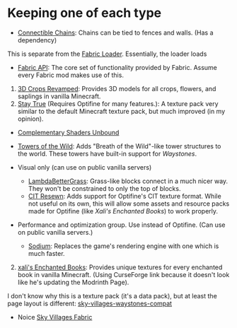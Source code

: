 # Keeping one of each type

- [Connectible Chains](https://modrinth.com/mod/connectible_chains): Chains can be tied to fences and walls. (Has a dependency)

This is separate from the [Fabric Loader](https://fabricmc.net/#installation). Essentially, the loader loads

- [Fabric API](https://modrinth.com/mod/fabric-api): The core set of functionality provided by Fabric. Assume every Fabric mod makes use of this.

1. [3D Crops Revamped](https://modrinth.com/resourcepack/3d-crops): Provides 3D models for all crops, flowers, and saplings in vanilla Minecraft.
3. [Stay True](https://www.curseforge.com/minecraft/texture-packs/stay-true) (Requires Optifine for many features.): A texture pack very similar to the default Minecraft texture pack, but much improved (in my opinion).
- [Complementary Shaders Unbound](https://modrinth.com/shader/complementary-unbound)
- [Towers of the Wild](https://modrinth.com/datapack/towers-of-the-wild-reworked): Adds "Breath of the Wild"-like tower structures to the world. These towers have built-in support for *Waystones*.
- Visual only (can use on public vanilla servers)
  - [LambdaBetterGrass](https://modrinth.com/mod/lambdabettergrass): Grass-like blocks connect in a much nicer way. They won't be constrained to only the top of blocks.
  - [CIT Resewn](https://modrinth.com/mod/cit-resewn): Adds support for Optifine's CIT texture format. While not useful on its own, this will allow some assets and resource packs made for Optifine (like *Xali's Enchanted Books*) to work properly.

- Performance and optimization group. Use instead of Optifine. (Can use on public vanilla servers.)
  - [Sodium](https://modrinth.com/mod/sodium): Replaces the game's rendering engine with one which is much faster.
2. [xali's Enchanted Books](https://www.curseforge.com/minecraft/texture-packs/xalis-enchanted-books): Provides unique textures for every enchanted book in vanilla Minecraft. (Using CurseForge link because it doesn't look like he's updating the Modrinth Page).

I don't know why this is a texture pack (it's a data pack), but at least the page layout is different: [sky-villages-waystones-compat](https://legacy.curseforge.com/minecraft/texture-packs/sky-villages-waystones-compat)
- Noice [Sky Villages Fabric](https://www.curseforge.com/minecraft/mc-mods/sky-villages-fabric)